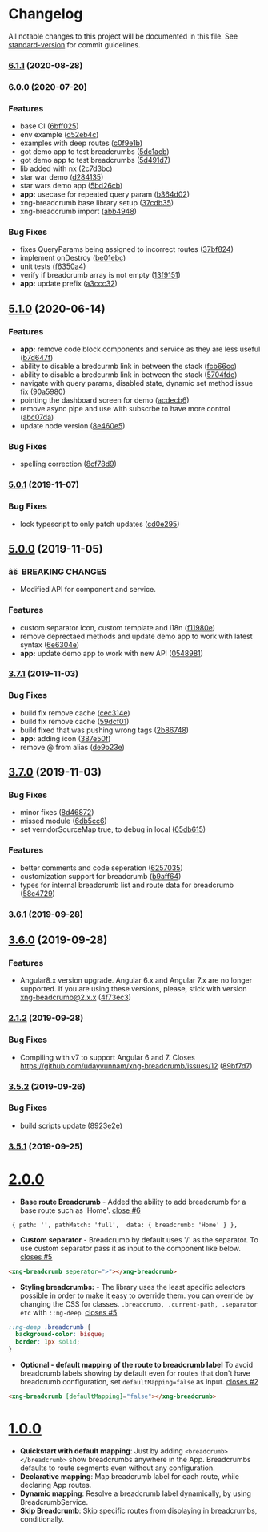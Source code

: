 # Changelog

All notable changes to this project will be documented in this file. See [standard-version](https://github.com/conventional-changelog/standard-version) for commit guidelines.

### [6.1.1](https://github.com/udayvunnam/xng-breadcrumb/compare/v6.1.0...v6.1.1) (2020-08-28)

### 6.0.0 (2020-07-20)

### Features

- base CI ([6bff025](https://github.com/udayvunnam/xng-breadcrumb/commit/6bff025b8a396af638fc3bc57c1e4dfa7a90f708))
- env example ([d52eb4c](https://github.com/udayvunnam/xng-breadcrumb/commit/d52eb4c3d92e2b61c674c94ab1a7bf651677b946))
- examples with deep routes ([c0f9e1b](https://github.com/udayvunnam/xng-breadcrumb/commit/c0f9e1b01a227d133e111405a90c9502a7440584))
- got demo app to test breadcrumbs ([5dc1acb](https://github.com/udayvunnam/xng-breadcrumb/commit/5dc1acb8aba82de2243d949af42024192ac9f1bc))
- got demo app to test breadcrumbs ([5d491d7](https://github.com/udayvunnam/xng-breadcrumb/commit/5d491d7941c8663dfbdb250e4309392c606b97da))
- lib added with nx ([2c7d3bc](https://github.com/udayvunnam/xng-breadcrumb/commit/2c7d3bcca8e59dbc82cd48072ff9eccd0ceb50dc))
- star war demo ([d284135](https://github.com/udayvunnam/xng-breadcrumb/commit/d284135376b924bd3fca0e3efa7fd7f7f6e381e2))
- star wars demo app ([5bd26cb](https://github.com/udayvunnam/xng-breadcrumb/commit/5bd26cb8519f7d6d422b10868c2fe50031213e0b))
- **app:** usecase for repeated query param ([b364d02](https://github.com/udayvunnam/xng-breadcrumb/commit/b364d02f675d51c00ea94fe4ee69ce95ec1221d0))
- xng-breadcrumb base library setup ([37cdb35](https://github.com/udayvunnam/xng-breadcrumb/commit/37cdb3513c95fb8e96cdb638b62d111b1b9e7336))
- xng-breadcrumb import ([abb4948](https://github.com/udayvunnam/xng-breadcrumb/commit/abb4948709bb8863896c11a8a9765d8567e8ffd5))

### Bug Fixes

- fixes QueryParams being assigned to incorrect routes ([37bf824](https://github.com/udayvunnam/xng-breadcrumb/commit/37bf824132a3d5124e01a9ed0503c253ef20223c))
- implement onDestroy ([be01ebc](https://github.com/udayvunnam/xng-breadcrumb/commit/be01ebcbace1875a66753ae69f5bebf45123ad83))
- unit tests ([f6350a4](https://github.com/udayvunnam/xng-breadcrumb/commit/f6350a42f74265d6835c223d6a2397aff31b86d3))
- verify if breadcrumb array is not empty ([13f9151](https://github.com/udayvunnam/xng-breadcrumb/commit/13f915164f4e18326534a18cd80ff981e627dca6))
- **app:** update prefix ([a3ccc32](https://github.com/udayvunnam/xng-breadcrumb/commit/a3ccc325ab6175e9ab1c38e832cbd1e741d8e5f1))

## [5.1.0](https://github.com/udayvunnam/xng-breadcrumb/compare/v5.0.1...v5.1.0) (2020-06-14)

### Features

- **app:** remove code block components and service as they are less useful ([b7d647f](https://github.com/udayvunnam/xng-breadcrumb/commit/b7d647f803727e20ccceca1e55ce59bddeb5228a))
- ability to disable a bredcurmb link in between the stack ([fcb66cc](https://github.com/udayvunnam/xng-breadcrumb/commit/fcb66cc6486f524ac8a37bcc43f06c5e1944a8ab))
- ability to disable a bredcurmb link in between the stack ([5704fde](https://github.com/udayvunnam/xng-breadcrumb/commit/5704fdeaca7a71509a0ae666c02b42e30c230937))
- navigate with query params, disabled state, dynamic set method issue fix ([90a5980](https://github.com/udayvunnam/xng-breadcrumb/commit/90a5980ab36d1b11ab52c15357a46c263be90360))
- pointing the dashboard screen for demo ([acdecb6](https://github.com/udayvunnam/xng-breadcrumb/commit/acdecb6a2458bd9e930d2a7afe539df702a9c29f))
- remove async pipe and use with subscrbe to have more control ([abc07da](https://github.com/udayvunnam/xng-breadcrumb/commit/abc07da2df80d9a0a724c164e3b92a8ea2f0eb97))
- update node version ([8e460e5](https://github.com/udayvunnam/xng-breadcrumb/commit/8e460e54a69b02e9003945927e640be9aa2536bd))

### Bug Fixes

- spelling correction ([8cf78d9](https://github.com/udayvunnam/xng-breadcrumb/commit/8cf78d92bcc86d08aea865b35d75fc35509f228d))

### [5.0.1](https://github.com/udayvunnam/xng-breadcrumb/compare/v5.0.0...v5.0.1) (2019-11-07)

### Bug Fixes

- lock typescript to only patch updates ([cd0e295](https://github.com/udayvunnam/xng-breadcrumb/commit/cd0e2953b3f42db01fc3944fdaccd5b064fbfcf7))

## [5.0.0](https://github.com/udayvunnam/xng-breadcrumb/compare/v3.7.1...v5.0.0) (2019-11-05)

### âš  BREAKING CHANGES

- Modified API for component and service.

### Features

- custom separator icon, custom template and i18n ([f11980e](https://github.com/udayvunnam/xng-breadcrumb/commit/f11980ece279a215a8b2d702c90f6a1e1acd54a0))
- remove deprectaed methods and update demo app to work with latest syntax ([6e6304e](https://github.com/udayvunnam/xng-breadcrumb/commit/6e6304e2724a2bd1ea1667838fb4a74f9fe9fd22))
- **app:** update demo app to work with new API ([0548981](https://github.com/udayvunnam/xng-breadcrumb/commit/05489816caff87731521bca345f2b1ff91661276))

### [3.7.1](https://github.com/udayvunnam/xng-breadcrumb/compare/v3.7.0...v3.7.1) (2019-11-03)

### Bug Fixes

- build fix remove cache ([cec314e](https://github.com/udayvunnam/xng-breadcrumb/commit/cec314e))
- build fix remove cache ([59dcf01](https://github.com/udayvunnam/xng-breadcrumb/commit/59dcf01))
- build fixed that was pushing wrong tags ([2b86748](https://github.com/udayvunnam/xng-breadcrumb/commit/2b86748))
- **app:** adding icon ([387e50f](https://github.com/udayvunnam/xng-breadcrumb/commit/387e50f))
- remove @ from alias ([de9b23e](https://github.com/udayvunnam/xng-breadcrumb/commit/de9b23e))

## [3.7.0](https://github.com/udayvunnam/xng-breadcrumb/compare/v3.6.0...v3.7.0) (2019-11-03)

### Bug Fixes

- minor fixes ([8d46872](https://github.com/udayvunnam/xng-breadcrumb/commit/8d46872))
- missed module ([6db5cc6](https://github.com/udayvunnam/xng-breadcrumb/commit/6db5cc6))
- set verndorSourceMap true, to debug in local ([65db615](https://github.com/udayvunnam/xng-breadcrumb/commit/65db615))

### Features

- better comments and code seperation ([6257035](https://github.com/udayvunnam/xng-breadcrumb/commit/6257035))
- customization support for breadcrumb ([b9aff64](https://github.com/udayvunnam/xng-breadcrumb/commit/b9aff64))
- types for internal breadcrumb list and route data for breadcrumb ([58c4729](https://github.com/udayvunnam/xng-breadcrumb/commit/58c4729))

### [3.6.1](https://github.com/udayvunnam/xng-breadcrumb/compare/v3.6.0...v3.6.1) (2019-09-28)

## [3.6.0](https://github.com/udayvunnam/xng-breadcrumb/compare/v2.1.2...v3.6.0) (2019-09-28)

### Features

- Angular8.x version upgrade. Angular 6.x and Angular 7.x are no longer supported. If you are using these versions, please, stick with version xng-beadcrumb@2.x.x ([4f73ec3](https://github.com/udayvunnam/xng-breadcrumb/commit/4f73ec3))

### [2.1.2](https://github.com/udayvunnam/xng-breadcrumb/compare/v3.5.2...v2.1.2) (2019-09-28)

### Bug Fixes

- Compiling with v7 to support Angular 6 and 7. Closes https://github.com/udayvunnam/xng-breadcrumb/issues/12 ([89bf7d7](https://github.com/udayvunnam/xng-breadcrumb/commit/89bf7d7))

### [3.5.2](https://github.com/udayvunnam/xng-breadcrumb/compare/v3.5.1...v3.5.2) (2019-09-26)

### Bug Fixes

- build scripts update ([8923e2e](https://github.com/udayvunnam/xng-breadcrumb/commit/8923e2e))

### [3.5.1](https://github.com/udayvunnam/xng-breadcrumb/compare/v3.4.4...v3.5.1) (2019-09-25)

<a name="2.0.0"></a>

# [2.0.0](https://github.com/udayvunnam/xng-breadcrumb/releases/tag/v2.0.0)

- **Base route Breadcrumb** -
  Added the ability to add breadcrumb for a base route such as 'Home'. [close #6](https://github.com/udayvunnam/xng-breadcrumb/issues/6)

```
 { path: '', pathMatch: 'full',  data: { breadcrumb: 'Home' } },
```

- **Custom separator** -
  Breadcrumb by default uses '/' as the separator. To use custom separator pass it as input to the component like below. [closes #5](https://github.com/udayvunnam/xng-breadcrumb/issues/5)

```html
<xng-breadcrumb seperator=">"></xng-breadcrumb>
```

- **Styling breadcrumbs:** -
  The library uses the least specific selectors possible in order to make it easy to override them.
  you can override by changing the CSS for classes. `.breadcrumb, .current-path, .separator etc` with `::ng-deep`. [closes #5](https://github.com/udayvunnam/xng-breadcrumb/issues/5)

```css
::ng-deep .breadcrumb {
  background-color: bisque;
  border: 1px solid;
}
```

- **Optional - default mapping of the route to breadcrumb label**
  To avoid breadcrumb labels showing by default even for routes that don't have breadcrumb configuration, set `defaultMapping=false` as input. [closes #2](https://github.com/udayvunnam/xng-breadcrumb/issues/2)

```html
<xng-breadcrumb [defaultMapping]="false"></xng-breadcrumb>
```

<a name="1.0.0"></a>

# [1.0.0](https://github.com/udayvunnam/xng-breadcrumb/releases/tag/v1.0.0)

- **Quickstart with default mapping**: Just by adding `<breadcrumb></breadcrumb>` show breadcrumbs anywhere in the App. Breadcrumbs defaults to route segments even without any configuration.
- **Declarative mapping**: Map breadcrumb label for each route, while declaring App routes.
- **Dynamic mapping**: Resolve a breadcrumb label dynamically, by using BreadcrumbService.
- **Skip Breadcrumb**: Skip specific routes from displaying in breadcrumbs, conditionally.

